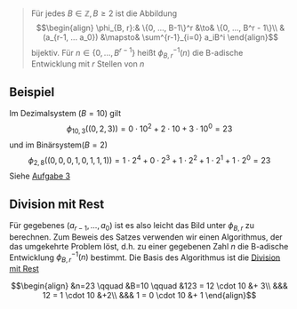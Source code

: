 > Für jedes $B \in \mathbb Z, B\geq 2$ ist die Abbildung $$\begin{align}
\phi_{B, r}:& \{0, ..., B-1\}^r &\to& \{0, ..., B^r - 1\}\\
&(a_{r-1, ... a_0}) &\mapsto& \sum^{r-1}_{i=0} a_iB^i
\end{align}$$
> bijektiv. Für $n \in \{0, ..., B^{r-1}\}$ heißt $\phi^{-1}_{B, r}(n)$ die B-adische Entwicklung mit $r$ Stellen von $n$
 
## Beispiel
Im Dezimalsystem ($B=10$) gilt
$$\phi_{10, 3}((0, 2, 3)) = 0 \cdot 10^2 + 2 \cdot 10 + 3 \cdot 10^0 = 23$$
und im Binärsystem($B=2$)
$$
\phi_{2, 8}((0, 0, 0, 1, 0,1, 1, 1)) = 1 \cdot 2^4 + 0 \cdot 2^3 + 1\cdot 2^2 + 1\cdot 2^1 + 1\cdot 2^0 =23
$$
Siehe [Aufgabe 3](GDP%201.md#Aufgabe%203)


## Division mit Rest
Für gegebenes $(a_{r-1}, ..., a_0)$ ist es also leicht das Bild unter $\phi_{B, r}$ zu berechnen. Zum Beweis des Satzes verwenden wir einen Algorithmus, der das umgekehrte Problem löst, d.h. zu einer gegebenen Zahl $n$ die B-adische Entwicklung $\phi^{-1}_{B,r}(n)$ bestimmt. Die Basis des Algorithmus ist die [Division mit Rest](Division%20mit%20Rest.md)

$$\begin{align}
&n=23 \qquad &B=10 \qquad &123 = 12 \cdot 10 &+ 3\\
&&& 12 = 1 \cdot 10 &+2\\
&&& 1 = 0 \cdot 10 &+ 1
\end{align}$$
